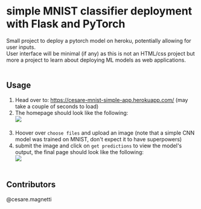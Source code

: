 # simple MNIST classifier deployment with Flask and PyTorch

Small project to deploy a pytorch model on heroku, potentially allowing for user inputs.<br> 
User interface will be minimal (if any) as this is not an HTML/css project but more a project to learn about deploying ML models as web applications.<br><br>


## Usage

1. Head over to: https://cesare-mnist-simple-app.herokuapp.com/ (may take a couple of seconds to load)<br>
2. The homepage should look like the following:<br>
<img src=“/readme_images/homepage.png”><br><br>
3. Hoover over ```choose files``` and upload an image (note that a simple CNN model was trained on MNIST, don't expect it to have superpowers)<br>
4. submit the image and click on ```get predictions``` to view the model's output, the final page should look like the following:<br>
<img src=“/readme_images/prediction.png”><br><br>

## Contributors
@cesare.magnetti

